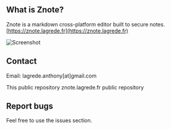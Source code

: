 ## What is Znote?
Znote is a markdown cross-platform editor built to secure notes.
[https://znote.lagrede.fr](https://znote.lagrede.fr)

![Screenshot](https://github.com/alagrede/znote-app/blob/master/screenshot-github.png)

## Contact
Email: lagrede.anthony[at]gmail.com

This public repository
znote.lagrede.fr public repository

## Report bugs
Feel free to use the issues section.
